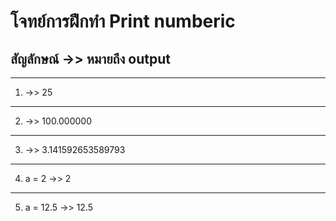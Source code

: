 # **โจทย์การฝึกทำ Print numberic**
## สัญลักษณ์ ->> หมายถึง output
---
1.  ->> 25
---
2.  ->> 100.000000
---
3.  ->> 3.141592653589793
---
4.  a = 2
    ->> 2
---
5.  a = 12.5
    ->> 12.5
